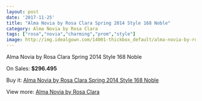 ```yaml
---
layout: post
date: '2017-11-25'
title: "Alma Novia by Rosa Clara Spring 2014 Style 168 Noble"
category: Alma Novia by Rosa Clara
tags: ["rosa","novia","charming","prom","style"]
image: http://img.idealgown.com/14001-thickbox_default/alma-novia-by-rosa-clara-spring-2014-style-168-noble.jpg
---
```

Alma Novia by Rosa Clara Spring 2014 Style 168 Noble

On Sales: **$296.495**
<a href="https://www.idealgown.com/en/alma-novia-by-rosa-clara/5646-alma-novia-by-rosa-clara-spring-2014-style-168-noble.html"><amp-img layout="responsive" width="600" height="600" src="//img.idealgown.com/14001-thickbox_default/alma-novia-by-rosa-clara-spring-2014-style-168-noble.jpg" alt="Alma Novia by Rosa Clara Spring 2014 Style 168 Noble 0" /></a>
<a href="https://www.idealgown.com/en/alma-novia-by-rosa-clara/5646-alma-novia-by-rosa-clara-spring-2014-style-168-noble.html"><amp-img layout="responsive" width="600" height="600" src="//img.idealgown.com/14002-thickbox_default/alma-novia-by-rosa-clara-spring-2014-style-168-noble.jpg" alt="Alma Novia by Rosa Clara Spring 2014 Style 168 Noble 1" /></a>

Buy it: [Alma Novia by Rosa Clara Spring 2014 Style 168 Noble](https://www.idealgown.com/en/alma-novia-by-rosa-clara/5646-alma-novia-by-rosa-clara-spring-2014-style-168-noble.html "Alma Novia by Rosa Clara Spring 2014 Style 168 Noble")

View more: [Alma Novia by Rosa Clara](https://www.idealgown.com/en/82-alma-novia-by-rosa-clara "Alma Novia by Rosa Clara")